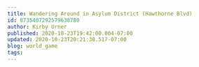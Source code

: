 ```yaml
---
title: Wandering Around in Asylum District (Hawthorne Blvd)
id: 8735407292579638780
author: Kirby Urner
published: 2020-10-23T19:42:00.004-07:00
updated: 2020-10-23T20:21:30.517-07:00
blog: world_game
tags: 
---
```


